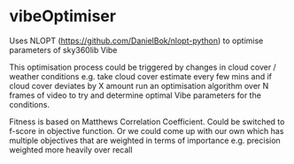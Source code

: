 # vibeOptimiser

Uses NLOPT (https://github.com/DanielBok/nlopt-python) to optimise parameters of sky360lib Vibe

This optimisation process could be triggered by changes in cloud cover / weather conditions e.g. take cloud cover estimate every few mins and if cloud cover deviates by X amount run an optimisation algorithm over N frames of video to try and determine optimal Vibe parameters for the conditions.

Fitness is based on Matthews Correlation Coefficient. Could be switched to f-score in objective function. Or we could come up with our own which has multiple objectives that are weighted in terms of importance e.g. precision weighted more heavily over recall
